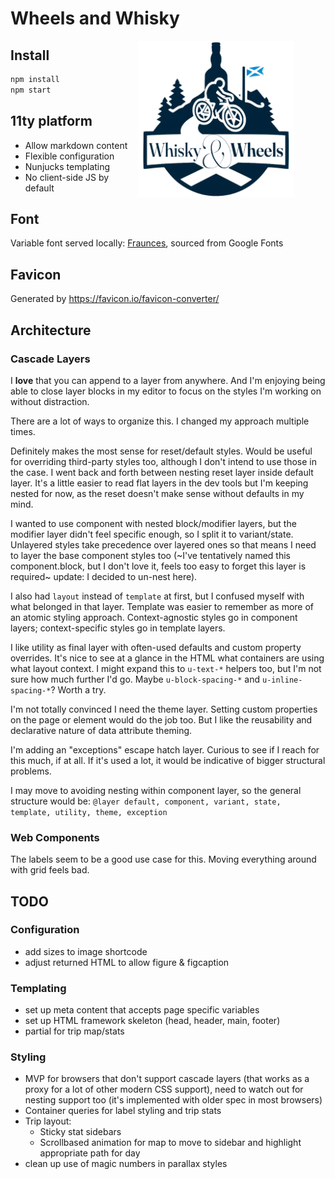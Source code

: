 # Wheels and Whisky

<img src="img/favicon/android-chrome-512x512.png" alt="Whisky and Wheels logo" style="float: right; margin-right: 50px" align="right" width=250px/>

## Install

```bash
npm install
npm start
```

## 11ty platform

- Allow markdown content
- Flexible configuration
- Nunjucks templating
- No client-side JS by default

## Font

Variable font served locally: [Fraunces](https://fonts.google.com/specimen/Fraunces/tester), sourced from Google Fonts

## Favicon

Generated by <https://favicon.io/favicon-converter/>

## Architecture

### Cascade Layers

I **love** that you can append to a layer from anywhere. And I'm enjoying being able to close layer blocks in my editor to focus on the styles I'm working on without distraction.

There are a lot of ways to organize this. I changed my approach multiple times.

Definitely makes the most sense for reset/default styles. Would be useful for overriding third-party styles too, although I don't intend to use those in the case. I went back and forth between nesting reset layer inside default layer. It's a little easier to read flat layers in the dev tools but I'm keeping nested for now, as the reset doesn't make sense without defaults in my mind.

I wanted to use component with nested block/modifier layers, but the modifier layer didn't feel specific enough, so I split it to variant/state. Unlayered styles take precedence over layered ones so that means I need to layer the base component styles too (~I've tentatively named this component.block, but I don't love it, feels too easy to forget this layer is required~ update: I decided to un-nest here).

I also had `layout` instead of `template` at first, but I confused myself with what belonged in that layer. Template was easier to remember as more of an atomic styling approach. Context-agnostic styles go in component layers; context-specific styles go in template layers.

I like utility as final layer with often-used defaults and custom property overrides. It's nice to see at a glance in the HTML what containers are using what layout context. I might expand this to `u-text-*` helpers too, but I'm not sure how much further I'd go. Maybe `u-block-spacing-*` and `u-inline-spacing-*`? Worth a try.

I'm not totally convinced I need the theme layer. Setting custom properties on the page or element would do the job too. But I like the reusability and declarative nature of data attribute theming.

I'm adding an "exceptions" escape hatch layer. Curious to see if I reach for this much, if at all. If it's used a lot, it would be indicative of bigger structural problems.

I may move to avoiding nesting within component layer, so the general structure would be:
`@layer default, component, variant, state, template, utility, theme, exception`

### Web Components

The labels seem to be a good use case for this. Moving everything around with grid feels bad.

## TODO

### Configuration

- add sizes to image shortcode
- adjust returned HTML to allow figure & figcaption

### Templating

- set up meta content that accepts page specific variables
- set up HTML framework skeleton (head, header, main, footer)
- partial for trip map/stats

### Styling

- MVP for browsers that don't support cascade layers (that works as a proxy for a lot of other modern CSS support), need to watch out for nesting support too (it's implemented with older spec in most browsers)
- Container queries for label styling and trip stats
- Trip layout:
  - Sticky stat sidebars
  - Scrollbased animation for map to move to sidebar and highlight appropriate path for day
- clean up use of magic numbers in parallax styles
